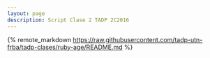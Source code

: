 ```yaml
---
layout: page
description: Script Clase 2 TADP 2C2016
---
```


{% remote_markdown https://raw.githubusercontent.com/tadp-utn-frba/tadp-clases/ruby-age/README.md %}
